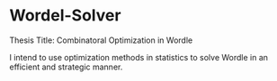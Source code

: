 # Wordel-Solver

Thesis Title: Combinatoral Optimization in Wordle

I intend to use optimization methods in statistics to solve Wordle in an efficient and strategic manner. 
